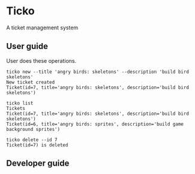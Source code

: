 # Ticko
A ticket management system

## User guide

User does these operations.  

```shell
ticko new --title 'angry birds: skeletons' --description 'build bird skeletons'
New ticket created
Ticket(id=7, title='angry birds: skeletons', description='build bird skeletons')

ticko list
Tickets
Ticket(id=7, title='angry birds: skeletons', description='build bird skeletons')
Ticket(id=6, title='angry birds: sprites', description='build game background sprites')

ticko delete --id 7
Ticket(id=7) is deleted
```






## Developer guide

